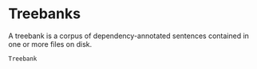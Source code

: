 # Treebanks

A treebank is a corpus of dependency-annotated sentences contained in one or more files on disk.

```@docs
Treebank
```
